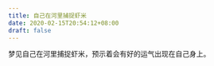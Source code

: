 ```yaml
---
title: 自己在河里捕捉虾米
date: 2020-02-15T20:54:12+08:00
draft: false
---
```


梦见自己在河里捕捉虾米，预示着会有好的运气出现在自己身上。

